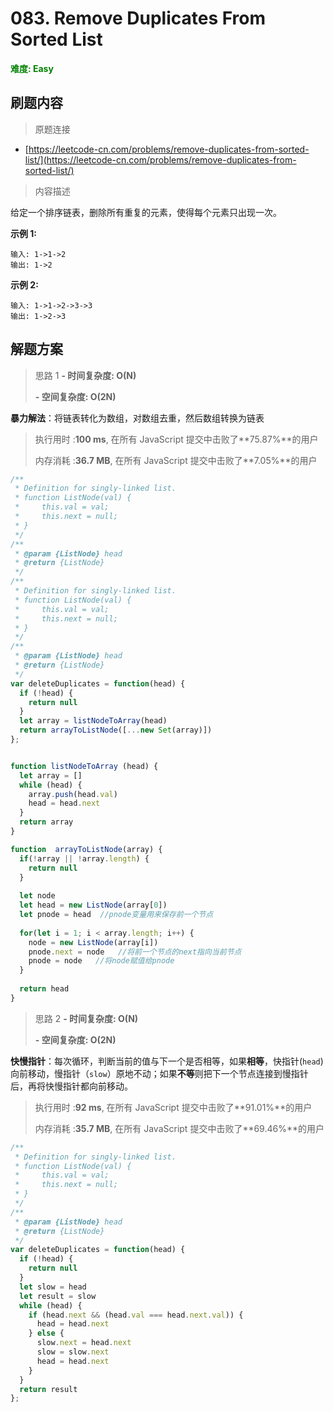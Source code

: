 # 083. Remove Duplicates From Sorted List

**<font color=green>难度: Easy</font>**

## 刷题内容

> 原题连接

* [https://leetcode-cn.com/problems/remove-duplicates-from-sorted-list/](https://leetcode-cn.com/problems/remove-duplicates-from-sorted-list/)

> 内容描述



给定一个排序链表，删除所有重复的元素，使得每个元素只出现一次。

**示例 1:**

```
输入: 1->1->2
输出: 1->2
```

**示例 2:**

```
输入: 1->1->2->3->3
输出: 1->2->3
```



## 解题方案

> 思路 1
> **- 时间复杂度: O(N)** 
>
> **- 空间复杂度: O(2N)**

**暴力解法**：将链表转化为数组，对数组去重，然后数组转换为链表

> 执行用时 :**100 ms**, 在所有 JavaScript 提交中击败了**75.87%**的用户
>
> 内存消耗 :**36.7 MB**, 在所有 JavaScript 提交中击败了**7.05%**的用户

```javascript
/**
 * Definition for singly-linked list.
 * function ListNode(val) {
 *     this.val = val;
 *     this.next = null;
 * }
 */
/**
 * @param {ListNode} head
 * @return {ListNode}
 */
/**
 * Definition for singly-linked list.
 * function ListNode(val) {
 *     this.val = val;
 *     this.next = null;
 * }
 */
/**
 * @param {ListNode} head
 * @return {ListNode}
 */
var deleteDuplicates = function(head) {
  if (!head) {
    return null
  }
  let array = listNodeToArray(head)
  return arrayToListNode([...new Set(array)])
};


function listNodeToArray (head) {
  let array = []
  while (head) {
    array.push(head.val)
    head = head.next
  }
  return array
}

function  arrayToListNode(array) {
  if(!array || !array.length) {
    return null
  }
  
  let node
  let head = new ListNode(array[0])
  let pnode = head  //pnode变量用来保存前一个节点
  
  for(let i = 1; i < array.length; i++) {
    node = new ListNode(array[i])
    pnode.next = node   //将前一个节点的next指向当前节点
    pnode = node   //将node赋值给pnode
  }
  
  return head
}
```


> 思路 2
> **- 时间复杂度: O(N)** 
>
> **- 空间复杂度: O(2N)**

**快慢指针**：每次循环，判断当前的值与下一个是否相等，如果**相等**，快指针(`head`)向前移动，慢指针（`slow`）原地不动；如果**不等**则把下一个节点连接到慢指针后，再将快慢指针都向前移动。

> 执行用时 :**92 ms**, 在所有 JavaScript 提交中击败了**91.01%**的用户
>
> 内存消耗 :**35.7 MB**, 在所有 JavaScript 提交中击败了**69.46%**的用户

```javascript
/**
 * Definition for singly-linked list.
 * function ListNode(val) {
 *     this.val = val;
 *     this.next = null;
 * }
 */
/**
 * @param {ListNode} head
 * @return {ListNode}
 */
var deleteDuplicates = function(head) {
  if (!head) {
    return null
  }
  let slow = head
  let result = slow
  while (head) {
    if (head.next && (head.val === head.next.val)) {
      head = head.next
    } else {
      slow.next = head.next
      slow = slow.next
      head = head.next
    }
  }
  return result
};
```

